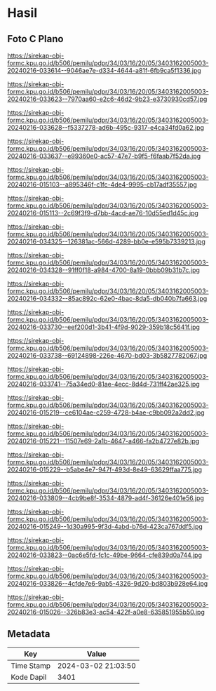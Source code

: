 # Hasil

## Foto C Plano

https://sirekap-obj-formc.kpu.go.id/b506/pemilu/pdpr/34/03/16/20/05/3403162005003-20240216-033614--9046ae7e-d334-4644-a81f-6fb9ca5f1336.jpg

https://sirekap-obj-formc.kpu.go.id/b506/pemilu/pdpr/34/03/16/20/05/3403162005003-20240216-033623--7970aa60-e2c6-46d2-9b23-e3730930cd57.jpg

https://sirekap-obj-formc.kpu.go.id/b506/pemilu/pdpr/34/03/16/20/05/3403162005003-20240216-033628--f5337278-ad6b-495c-9317-e4ca34fd0a62.jpg

https://sirekap-obj-formc.kpu.go.id/b506/pemilu/pdpr/34/03/16/20/05/3403162005003-20240216-033637--e99360e0-ac57-47e7-b9f5-f6faab7f52da.jpg

https://sirekap-obj-formc.kpu.go.id/b506/pemilu/pdpr/34/03/16/20/05/3403162005003-20240216-015103--a895346f-c1fc-4de4-9995-cb17adf35557.jpg

https://sirekap-obj-formc.kpu.go.id/b506/pemilu/pdpr/34/03/16/20/05/3403162005003-20240216-015113--2c69f3f9-d7bb-4acd-ae76-10d55ed1d45c.jpg

https://sirekap-obj-formc.kpu.go.id/b506/pemilu/pdpr/34/03/16/20/05/3403162005003-20240216-034325--126381ac-566d-4289-bb0e-e595b7339213.jpg

https://sirekap-obj-formc.kpu.go.id/b506/pemilu/pdpr/34/03/16/20/05/3403162005003-20240216-034328--91ff0f18-a984-4700-8a19-0bbb09b31b7c.jpg

https://sirekap-obj-formc.kpu.go.id/b506/pemilu/pdpr/34/03/16/20/05/3403162005003-20240216-034332--85ac892c-62e0-4bac-8da5-db040b7fa663.jpg

https://sirekap-obj-formc.kpu.go.id/b506/pemilu/pdpr/34/03/16/20/05/3403162005003-20240216-033730--eef200d1-3b41-4f9d-9029-359b18c5641f.jpg

https://sirekap-obj-formc.kpu.go.id/b506/pemilu/pdpr/34/03/16/20/05/3403162005003-20240216-033738--69124898-226e-4670-bd03-3b5827782067.jpg

https://sirekap-obj-formc.kpu.go.id/b506/pemilu/pdpr/34/03/16/20/05/3403162005003-20240216-033741--75a34ed0-81ae-4ecc-8d4d-731ff42ae325.jpg

https://sirekap-obj-formc.kpu.go.id/b506/pemilu/pdpr/34/03/16/20/05/3403162005003-20240216-015219--ce6104ae-c259-4728-b4ae-c9bb092a2dd2.jpg

https://sirekap-obj-formc.kpu.go.id/b506/pemilu/pdpr/34/03/16/20/05/3403162005003-20240216-015221--11507e69-2a1b-4647-a466-fa2b4727e82b.jpg

https://sirekap-obj-formc.kpu.go.id/b506/pemilu/pdpr/34/03/16/20/05/3403162005003-20240216-015229--b5abe4e7-947f-493d-8e49-63629ffaa775.jpg

https://sirekap-obj-formc.kpu.go.id/b506/pemilu/pdpr/34/03/16/20/05/3403162005003-20240216-033809--4cb9be8f-3534-4879-ad4f-36126e401e56.jpg

https://sirekap-obj-formc.kpu.go.id/b506/pemilu/pdpr/34/03/16/20/05/3403162005003-20240216-015249--1d30a995-9f3d-4abd-b76d-423ca767ddf5.jpg

https://sirekap-obj-formc.kpu.go.id/b506/pemilu/pdpr/34/03/16/20/05/3403162005003-20240216-033823--0ac6e5fd-fc1c-49be-9664-cfe839d0a744.jpg

https://sirekap-obj-formc.kpu.go.id/b506/pemilu/pdpr/34/03/16/20/05/3403162005003-20240216-033826--4cfde7e6-9ab5-4326-9d20-bd803b928e64.jpg

https://sirekap-obj-formc.kpu.go.id/b506/pemilu/pdpr/34/03/16/20/05/3403162005003-20240216-015026--326b83e3-ac54-422f-a0e8-635851955b50.jpg


## Metadata

| Key        | Value               |
| ---------- | ------------------- |
| Time Stamp | 2024-03-02 21:03:50 |
| Kode Dapil | 3401                |




